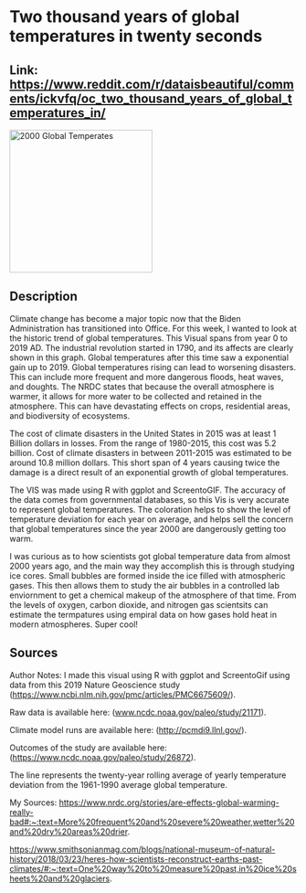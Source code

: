 # Two thousand years of global temperatures in twenty seconds

## Link: https://www.reddit.com/r/dataisbeautiful/comments/ickvfq/oc_two_thousand_years_of_global_temperatures_in/

<img src="https://github.com/romanwicky/reflections/images/2000yearsglobaltemp.png" alt="2000 Global Temperates" width="250"/>

## Description

Climate change has become a major topic now that the Biden Administration has transitioned into Office. For this week, I wanted to look at the historic trend of global temperatures. This Visual spans from year 0 to 2019 AD. The industrial revolution started in 1790, and its affects are clearly shown in this graph. Global temperatures after this time saw a exponential gain up to 2019. Global temperatures rising can lead to worsening disasters. This can include more frequent and more dangerous floods, heat waves, and doughts.  The NRDC states that because the overall atmosphere is warmer, it allows for more water to be collected and retained in the atmosphere. This can have devastating effects on crops, residential areas, and biodiversity of ecosystems. 

The cost of climate disasters in the United States in 2015 was at least 1 Billion dollars in losses. From the range of 1980-2015, this cost was 5.2 billion.
Cost of climate disasters in between 2011-2015 was estimated to be around 10.8 million dollars. This short span of 4 years causing twice the damage is a direct result of an exponential growth of global temperatures.

The VIS was made using R with ggplot and ScreentoGIF. The accuracy of the data comes from governmental databases, so this Vis is very accurate to represent global temperatures. The coloration helps to show the level of temperature deviation for each year on average, and helps sell the concern that global temperatures since the year 2000 are dangerously getting too warm.


I was curious as to how scientists got global temperature data from almost 2000 years ago, and the main way they accomplish this is through studying ice cores. Small bubbles are formed inside the ice filled with atmospheric gases. This then allows them to study the air bubbles in a controlled lab enviornment to get a chemical makeup of the atmosphere of that time. From the levels of oxygen, carbon dioxide, and nitrogen gas scientsits can estimate the termpatures using empiral data on how gases hold heat in modern atmospheres. Super cool!





## Sources
Author Notes:
I made this visual using R with ggplot and ScreentoGif using data from this 2019 Nature Geoscience study (https://www.ncbi.nlm.nih.gov/pmc/articles/PMC6675609/).

Raw data is available here: (www.ncdc.noaa.gov/paleo/study/21171).

Climate model runs are available here: (http://pcmdi9.llnl.gov/).

Outcomes of the study are available here: (https://www.ncdc.noaa.gov/paleo/study/26872).

The line represents the twenty-year rolling average of yearly temperature deviation from the 1961-1990 average global temperature.

My Sources:
https://www.nrdc.org/stories/are-effects-global-warming-really-bad#:~:text=More%20frequent%20and%20severe%20weather,wetter%20and%20dry%20areas%20drier.

https://www.smithsonianmag.com/blogs/national-museum-of-natural-history/2018/03/23/heres-how-scientists-reconstruct-earths-past-climates/#:~:text=One%20way%20to%20measure%20past,in%20ice%20sheets%20and%20glaciers.
